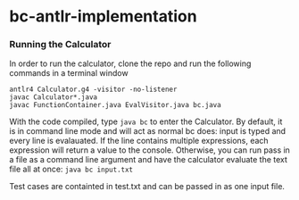 # bc-antlr-implementation
### Running the Calculator

In order to run the calculator, clone the repo and run the following commands in a terminal window

```
antlr4 Calculator.g4 -visitor -no-listener
javac Calculator*.java
javac FunctionContainer.java EvalVisitor.java bc.java
```

With the code compiled, type `java bc` to enter the Calculator. By default, it is in command line mode and will act as normal bc does: input is typed and every line is evalauated. If the line contains multiple expressions, each expression will return a value to the console.  Otherwise, you can run pass in a file as a command line argument and have the calculator evaluate the text file all at once:
`java bc input.txt`

Test cases are containted in test.txt and can be passed in as one input file. 



